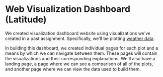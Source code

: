 # Web Visualization Dashboard (Latitude)

We created visualization dashboard website using visualizations we've created in a past assignment. Specifically, we'll be plotting [weather data](Resources/cities.csv).

In building this dashboard, we created individual pages for each plot and a means by which we can navigate between them. These pages will contain the visualizations and their corresponding explanations. We'll also have a landing page, a page where we can see a comparison of all of the plots, and another page where we can view the data used to build them.


